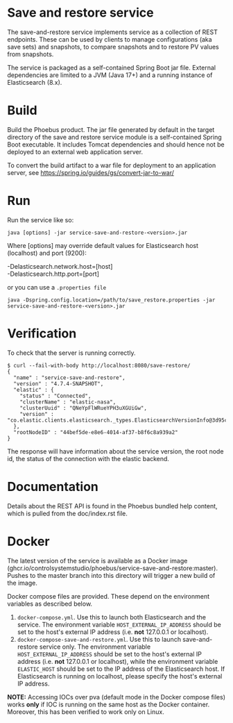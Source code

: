 # Save and restore service

The save-and-restore service implements service as a collection
of REST endpoints. These can be used by clients to manage configurations (aka save sets) and
snapshots, to compare snapshots and to restore PV values from snapshots.

The service is packaged as a self-contained Spring Boot jar file. External dependencies are limited to a JVM (Java 17+)
and a running instance of Elasticsearch (8.x).

# Build

Build the Phoebus product. The jar file generated by default in the target directory of the save and restore service module
is a self-contained Spring Boot executable. It includes Tomcat dependencies and should
hence not be deployed to an external web application server.

To convert the build artifact to a war file for
deployment to an application server, see https://spring.io/guides/gs/convert-jar-to-war/

# Run

Run the service like so:

`java [options] -jar service-save-and-restore-<version>.jar`

Where [options] may override default values for Elasticsearch host (localhost) and port (9200):

-Delasticsearch.network.host=[host]  
-Delasticsearch.http.port=[port]

or you can use a `.properties file`

`java -Dspring.config.location=/path/to/save_restore.properties -jar service-save-and-restore-<version>.jar`

# Verification

To check that the server is running correctly.

```
$ curl --fail-with-body http://localhost:8080/save-restore/
{
  "name" : "service-save-and-restore",
  "version" : "4.7.4-SNAPSHOT",
  "elastic" : {
    "status" : "Connected",
    "clusterName" : "elastic-nasa",
    "clusterUuid" : "QNeYpFlWRueYPH3uXGUiGw",
    "version" : "co.elastic.clients.elasticsearch._types.ElasticsearchVersionInfo@3d95cef6"
  },
  "rootNodeID" : "44bef5de-e8e6-4014-af37-b8f6c8a939a2"
}
```

The response will have information about the service version, the root node id, the status of the connection with the elastic backend.

# Documentation

Details about the REST API is found in the Phoebus bundled help content, which is pulled from the doc/index.rst file.

# Docker

The latest version of the service is available as a Docker image (ghcr.io/controlsystemstudio/phoebus/service-save-and-restore:master). Pushes to the master branch into this directory will trigger a new build of the image.

Docker compose files are provided. These depend on the environment variables as described below.

1. ```docker-compose.yml```. Use this to launch both Elasticsearch and the service. The environment variable ```HOST_EXTERNAL_IP_ADDRESS``` 
    should be set to the host's external IP address (i.e. **not** 127.0.0.1 or localhost).
2. ```docker-compose-save-and-restore.yml```. Use this to launch save-and-restore service only. The environment variable ```HOST_EXTERNAL_IP_ADDRESS```
   should be set to the host's external IP address (i.e. **not** 127.0.0.1 or localhost), while the environment variable ```ELASTIC_HOST``` should
   be set to the IP address of the Elasticsearch host. If Elasticsearch is running on  localhost, please specify the host's
   external IP address. 

**NOTE:** Accessing IOCs over pva (default mode in the Docker compose files) works **only** if IOC is running on the
same host as the Docker container. Moreover, this has been verified to work only on Linux.
